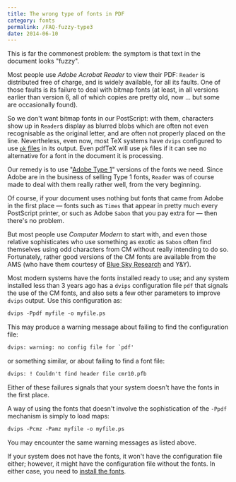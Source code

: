 ```yaml
---
title: The wrong type of fonts in PDF
category: fonts
permalink: /FAQ-fuzzy-type3
date: 2014-06-10
---
```


This is far the commonest problem: the symptom is that text in the
document looks "fuzzy".

Most people use _Adobe Acrobat Reader_
to view their PDF: `Reader` is distributed free of
charge, and is widely available, for all its faults.  One of those
faults is its failure to deal with bitmap fonts (at least, in all
versions earlier than version&nbsp;6, all of which copies are pretty old,
now&nbsp;&hellip; but some are occasionally found).

So we don't want bitmap fonts in our PostScript: with them, characters show
up in `Reader`s display as blurred blobs which are often not
even recognisable as the original letter, and are often not properly placed
on the line.  Nevertheless, even now, most TeX systems have
`dvips` configured to use
[`pk` files](FAQ-pk) in its output.  Even
pdfTeX will use `pk` files if it can see no alternative for
a font in the document it is processing.

Our remedy is to use
"[Adobe Type&nbsp;1](FAQ-adobetypen)"
versions of the fonts we need.  Since Adobe are in the
business of selling Type&nbsp;1 fonts, `Reader` was of course made
to deal with them really rather well, from the very beginning.

Of course, if your document uses nothing but fonts that came from
Adobe in the first place&nbsp;&mdash; fonts such as `Times` that
appear in pretty much every PostScript printer, or such as Adobe
`Sabon` that you pay extra for&nbsp;&mdash; then there's no problem.

But most people use _Computer Modern_ to start
with, and even those relative sophisticates who use something as
exotic as `Sabon` often find themselves using odd characters
from CM without really intending to do so.  Fortunately, rather
good versions of the CM fonts are available from the AMS
(who have them courtesy of 
[Blue Sky Research](FAQ-commercial) and Y&Y).

Most modern systems have the fonts installed ready to use; and any
system installed less than 3&nbsp;years ago has a `dvips`
configuration file `pdf` that signals the use of the
CM fonts, and also sets a few other parameters to improve
`dvips` output.  Use this configuration as:
```latex
dvips -Ppdf myfile -o myfile.ps
```
This may produce a warning message about failing to find the
configuration file:
```latex
dvips: warning: no config file for `pdf'
```
or something similar, or about failing to find a font file:
```latex
dvips: ! Couldn't find header file cmr10.pfb
```
Either of these failures signals that your
system doesn't have the fonts in the first place.

A way of using the fonts that doesn't involve the sophistication of
the `-Ppdf` mechanism is simply to load maps:
```latex
dvips -Pcmz -Pamz myfile -o myfile.ps
```
You may encounter the same warning messages as listed above.

If your system does not have the fonts, it won't have the
configuration file either; however, it might have the configuration
file without the fonts.  In either case, you need to
[install the fonts](FAQ-inst1cm).

